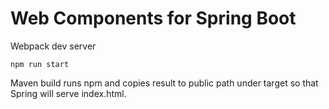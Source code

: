 Web Components for Spring Boot
=

Webpack dev server

    npm run start

Maven build runs npm and copies result to public path under target so that
Spring will serve index.html.


